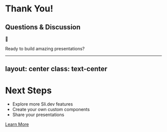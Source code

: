 # Thank You!

## Questions & Discussion

<div class="text-center mt-12">
  <div class="text-6xl mb-4">🎉</div>
  <p class="text-lg">Ready to build amazing presentations?</p>
</div>

---
layout: center
class: text-center
---

# Next Steps

- Explore more Sli.dev features
- Create your own custom components
- Share your presentations

<div class="mt-8">
  <a href="https://sli.dev" target="_blank" class="slidev-icon-btn">
    <carbon:arrow-right /> Learn More
  </a>
</div>

<!--
Closing notes and next steps for the audience
--> 
